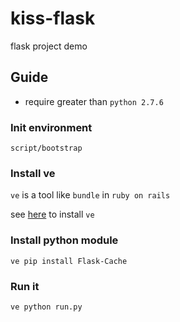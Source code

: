 kiss-flask
==========

flask project demo


## Guide

* require greater than `python 2.7.6`

### Init environment

```
script/bootstrap
```

### Install ve

`ve` is a tool like `bundle` in `ruby on rails`

see [here](https://github.com/baijian/ve) to install `ve`

### Install python module

```
ve pip install Flask-Cache
```

### Run it

```
ve python run.py
```
